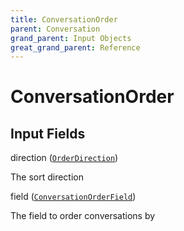 ```yaml
---
title: ConversationOrder
parent: Conversation
grand_parent: Input Objects
great_grand_parent: Reference
---
```


<h1>ConversationOrder</h1>

<h2>Input Fields</h2>

<div class="field-entry ">
  <span id="direction" class="field-name anchored">direction (<code><a href="/docs/reference/enum/order_direction">OrderDirection</a></code>)</span>

  <div class="description-wrapper">
   <p>The sort direction</p>

  </div>
</div>

<div class="field-entry ">
  <span id="field" class="field-name anchored">field (<code><a href="/docs/reference/enum/conversation_order_field">ConversationOrderField</a></code>)</span>

  <div class="description-wrapper">
   <p>The field to order conversations by</p>

  </div>
</div>

